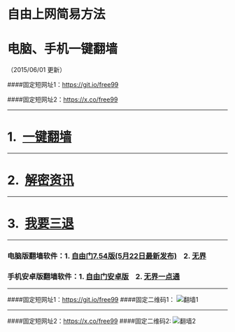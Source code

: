 # 自由上网简易方法
# 电脑、手机一键翻墙
（2015/06/01 更新）

####固定短网址1：https://git.io/free99

####固定短网址2：https://x.co/free99

***

#  1.&nbsp;&nbsp;<a href="https://d2vfinceh4mqf8.cloudfront.net" target="_blank">一键翻墙</a>

***

#  2.&nbsp;&nbsp;<a href="https://d2vfinceh4mqf8.cloudfront.net/zhen99.php" target="_blank">解密资讯</a>

***

#  3.&nbsp;&nbsp;<a href="https://d2vfinceh4mqf8.cloudfront.net/zs.php/url/d3pgxtks1xukvo.cloudfront.net/8" target="_blank">我要三退</a>

***

### 电脑版翻墙软件：1. <a href="https://d2vfinceh4mqf8.cloudfront.net/fga01.php?fid=fg754p.zip" target="_blank">自由门7.54版(5月22日最新发布)</a>&nbsp;&nbsp;&nbsp;&nbsp;2. <a href="https://d2vfinceh4mqf8.cloudfront.net/fga01.php?fid=u1405.zip" target="_blank">无界</a>

### 手机安卓版翻墙软件：1. <a href="https://d2vfinceh4mqf8.cloudfront.net/fga01.php?fid=fgma32.apk" target="_blank">自由门安卓版</a>&nbsp;&nbsp;&nbsp;&nbsp;2. <a href="https://d2vfinceh4mqf8.cloudfront.net/fga01.php?fid=um3.1.apk" target="_blank">无界一点通</a>

***

####固定短网址1：https://git.io/free99
####固定二维码1：
![翻墙1](https://d2vfinceh4mqf8.cloudfront.net/pic/yjfq0.png)

***

####固定短网址2：https://x.co/free99
####固定二维码2:
![翻墙2](https://d2vfinceh4mqf8.cloudfront.net/pic/yjfq1.png)
